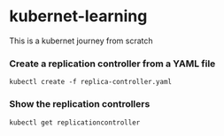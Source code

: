 # kubernet-learning
This is a kubernet journey from scratch



### Create a replication controller from a YAML file
```
kubectl create -f replica-controller.yaml
```

### Show the replication controllers
```
kubectl get replicationcontroller
```


